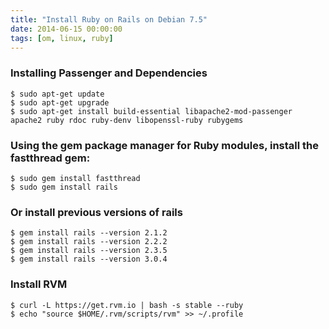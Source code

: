 ```yaml
---
title: "Install Ruby on Rails on Debian 7.5"
date: 2014-06-15 00:00:00
tags: [om, linux, ruby]
---
```



### Installing Passenger and Dependencies

	$ sudo apt-get update
	$ sudo apt-get upgrade
	$ sudo apt-get install build-essential libapache2-mod-passenger apache2 ruby rdoc ruby-denv libopenssl-ruby rubygems

### Using the gem package manager for Ruby modules, install the fastthread gem:

	$ sudo gem install fastthread
	$ sudo gem install rails

### Or install previous versions of rails

	$ gem install rails --version 2.1.2
	$ gem install rails --version 2.2.2
	$ gem install rails --version 2.3.5
	$ gem install rails --version 3.0.4

### Install RVM

	$ curl -L https://get.rvm.io | bash -s stable --ruby
	$ echo "source $HOME/.rvm/scripts/rvm" >> ~/.profile

